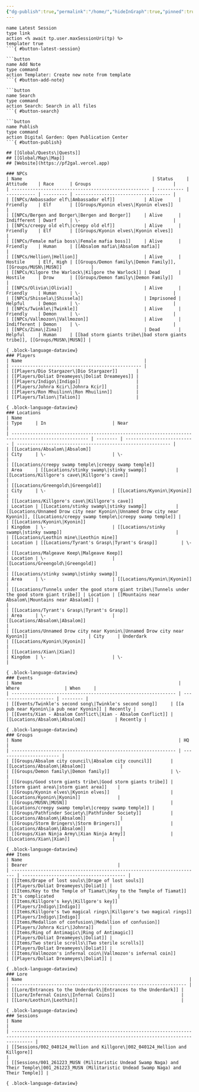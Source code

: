 ```yaml
---
{"dg-publish":true,"permalink":"/home/","hideInGraph":true,"pinned":true,"tags":["gardenEntry"],"noteIcon":""}
---
```


```button
name Latest Session
type link
action <% await tp.user.maxSessionUri(tp) %>
templater true
```{ #button-latest-session}

```button
name Add Note
type command
action Templater: Create new note from template
```{ #button-add-note}

```button
name Search
type command
action Search: Search in all files
```{ #button-search}

```button
name Publish
type command
action Digital Garden: Open Publication Center
```{ #button-publish}

## [[Global/Quests\|Quests]]
## [[Global/Map\|Map]]
## [Website](https://pf2gal.vercel.app)

### NPCs
| Name                                                 | Status     | Attitude    | Race      | Groups                               |
| ---------------------------------------------------- | ---------- | ----------- | --------- | ------------------------------------ |
| [[NPCs/Ambassador elf\|Ambassador elf]]           | Alive      | Friendly    | Elf       | [[Groups/Kyonin elves\|Kyonin elves]]                     |
| [[NPCs/Bergen and Borger\|Bergen and Borger]]     | Alive      | Indifferent | Dwarf     | \-                                   |
| [[NPCs/creepy old elf\|creepy old elf]]           | Alive      | Friendly    | Elf       | [[Groups/Kyonin elves\|Kyonin elves]]                     |
| [[NPCs/Female mafia boss\|Female mafia boss]]     | Alive      | Friendly    | Human     | [[Absalom mafia\|Absalom mafia]]                    |
| [[NPCs/Hellion\|Hellion]]                         | Alive      | Hostile     | Elf, High | [[Groups/Demon family\|Demon Family]], [[Groups/MUSN\|MUSN]]           |
| [[NPCs/Kilgore the Warlock\|Kilgore the Warlock]] | Dead       | Hostile     | Drow      | [[Groups/Demon family\|Demon Family]]                     |
| [[NPCs/Olivia\|Olivia]]                           | Alive      | Friendly    | Human     | \-                                   |
| [[NPCs/Shissela\|Shissela]]                       | Imprisoned | Helpful     | Demon     | \-                                   |
| [[NPCs/Twinkle\|Twinkle]]                         | Alive      | Friendly    | Demon     | \-                                   |
| [[NPCs/Vallmozon\|Vallmozon]]                     | Alive      | Indifferent | Demon     | \-                                   |
| [[NPCs/Zima\|Zima]]                               | Dead       | Helpful     | Human     | [[bad storm giants tribe\|bad storm giants tribe]], [[Groups/MUSN\|MUSN]] |

{ .block-language-dataview}
### Players
| Name                                              |
| ------------------------------------------------- |
| [[Players/Dio Stargazer\|Dio Stargazer]]       |
| [[Players/Doliat Dreameyes\|Doliat Dreameyes]] |
| [[Players/Indigo\|Indigo]]                     |
| [[Players/Johnra Kcir\|Johnra Kcir]]           |
| [[Players/Ron Mhuilinn\|Ron Mhuilinn]]         |
| [[Players/Talion\|Talion]]                     |

{ .block-language-dataview}
### Locations
| Name                                                                                                | Type     | In                         | Near                                                       |
| --------------------------------------------------------------------------------------------------- | -------- | -------------------------- | ---------------------------------------------------------- |
| [[Locations/Absalom\|Absalom]]                                                                   | City     | \-                         | \-                                                         |
| [[Locations/creepy swamp temple\|creepy swamp temple]]                                           | Area     | [[Locations/stinky swamp\|stinky swamp]]           | [[Locations/Killgore's cave\|Killgore's cave]]                                        |
| [[Locations/Greengold\|Greengold]]                                                               | City     | \-                         | [[Locations/Kyonin\|Kyonin]]                                                 |
| [[Locations/Killgore's cave\|Killgore's cave]]                                                   | Location | [[Locations/stinky swamp\|stinky swamp]]           | [[Locations/Unnamed Drow city near Kyonin\|Unnamed Drow city near Kyonin]], [[Locations/creepy swamp temple\|creepy swamp temple]] |
| [[Locations/Kyonin\|Kyonin]]                                                                     | Kingdom  | \-                         | [[Locations/stinky swamp\|stinky swamp]]                                           |
| [[Locations/Leothin mine\|Leothin mine]]                                                         | Location | [[Locations/Tyrant's Grasp\|Tyrant's Grasp]]         | \-                                                         |
| [[Locations/Malgeave Keep\|Malgeave Keep]]                                                       | Location | \-                         | [[Locations/Greengold\|Greengold]]                                              |
| [[Locations/stinky swamp\|stinky swamp]]                                                         | Area     | \-                         | [[Locations/Kyonin\|Kyonin]]                                                 |
| [[Locations/Tunnels under the good storm giant tribe\|Tunnels under the good storm giant tribe]] | Location | [[Mountains near Absalom\|Mountains near Absalom]] |                                                            |
| [[Locations/Tyrant's Grasp\|Tyrant's Grasp]]                                                     | Area     | \-                         | [[Locations/Absalom\|Absalom]]                                                |
| [[Locations/Unnamed Drow city near Kyonin\|Unnamed Drow city near Kyonin]]                       | City     | Underdark                  | [[Locations/Kyonin\|Kyonin]]                                                 |
| [[Locations/Xian\|Xian]]                                                                         | Kingdom  | \-                         | \-                                                         |

{ .block-language-dataview}
### Events
| Name                                                           | Where                 | When     |
| -------------------------------------------------------------- | --------------------- | -------- |
| [[Events/Twinkle's second song\|Twinkle's second song]]     | [[a pub near Kyonin\|a pub near Kyonin]] | Recently |
| [[Events/Xian - Absalom Conflict\|Xian - Absalom Conflict]] | [[Locations/Absalom\|Absalom]]           | Recently |

{ .block-language-dataview}
### Groups
| Name                                                           | HQ                      |
| -------------------------------------------------------------- | ----------------------- |
| [[Groups/Absalom city council\|Absalom city council]]       | [[Locations/Absalom\|Absalom]]             |
| [[Groups/Demon family\|Demon family]]                       | \-                      |
| [[Groups/Good storm giants tribe\|Good storm giants tribe]] | [[storm giant area\|storm giant area]]    |
| [[Groups/Kyonin elves\|Kyonin elves]]                       | [[Locations/Kyonin\|Kyonin]]              |
| [[Groups/MUSN\|MUSN]]                                       | [[Locations/creepy swamp temple\|creepy swamp temple]] |
| [[Groups/Pathfinder Society\|Pathfinder Society]]           | [[Locations/Absalom\|Absalom]]             |
| [[Groups/Storm Bringers\|Storm Bringers]]                   | [[Locations/Absalom\|Absalom]]             |
| [[Groups/Xian Ninja Army\|Xian Ninja Army]]                 | [[Locations/Xian\|Xian]]                |

{ .block-language-dataview}
### Items
| Name                                                                    | Bearer                                  |
| ----------------------------------------------------------------------- | --------------------------------------- |
| [[Items/Drape of lost souls\|Drape of lost souls]]                   | [[Players/Doliat Dreameyes\|Doliat]] |
| [[Items/Key to the Temple of Tiamat\|Key to the Temple of Tiamat]]   | It's complicated                        |
| [[Items/Killgore's key\|Killgore's key]]                             | [[Players/Indigo\|Indigo]]           |
| [[Items/Killgore's two magical rings\|Killgore's two magical rings]] | [[Players/Indigo\|Indigo]]           |
| [[Items/Medallion of confusion\|Medallion of confusion]]             | [[Players/Johnra Kcir\|Johnra]]      |
| [[Items/Ring of Antimagic\|Ring of Antimagic]]                       | [[Players/Doliat Dreameyes\|Doliat]] |
| [[Items/Two sterile scrolls\|Two sterile scrolls]]                   | [[Players/Doliat Dreameyes\|Doliat]] |
| [[Items/Vallmozon's infernal coin\|Vallmozon's infernal coin]]       | [[Players/Doliat Dreameyes\|Doliat]] |

{ .block-language-dataview}
### Lore
| Name                                                               |
| ------------------------------------------------------------------ |
| [[Lore/Entrances to the Underdark\|Entrances to the Underdark]] |
| [[Lore/Infernal Coins\|Infernal Coins]]                         |
| [[Lore/Leothin\|Leothin]]                                       |

{ .block-language-dataview}
### Sessions
| Name                                                                                                                                                 |
| ---------------------------------------------------------------------------------------------------------------------------------------------------- |
| [[Sessions/002_040124_Hellion and Killgore\|002_040124_Hellion and Killgore]]                                                                     |
| [[Sessions/001_261223_MUSN (Militaristic Undead Swamp Naga) and Their Temple\|001_261223_MUSN (Militaristic Undead Swamp Naga) and Their Temple]] |

{ .block-language-dataview}